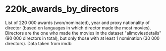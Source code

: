 # 220k_awards_by_directors
List of 220 000 awards (won/nominated), year and proxy nationality of director (based on languages in which director made the most movies).  Directors are the one who made the movies in the dataset "allmoviesdetails" (90 000 directors in total), but only those with at least 1 nomination (30 000 directors).  Data taken from imdb
